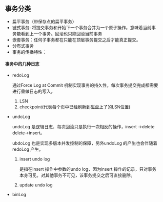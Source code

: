 ## 事务分类

* 扁平事务（带保存点的扁平事务）
* 链式事务: 将提交事务和开始下一个事务合并为一个原子操作，意味着当前事务能看到上一个事务。回滚也只能回滚当前事务
* 嵌套事务：任何子事务都在只能在顶层事务提交之后才能真正提交。
* 分布式事务
* 事务的传播特性：

#### 事务中的几种日志

* redoLog

  通过Force Log at Commit 机制实现事务的持久性，每次事务提交完成都需要进行重做日志的写入。

  1. LSN
  2. checkpoint(代表每个页中已经刷新到磁盘上了的LSN位置)

  

* undoLog

  undoLog 是逻辑日志，每次回滚只是执行一次相反的操作，insert ->delete  delete->insert。

  ubdoLog 也是实现多版本并发控制的保障，另外undoLog 的产生也会伴随着redoLog 产生。

  1. insert undo log 

     是指在insert 操作中参数的undo log，因为insert 操作的记录，只对事务本身可见，对其他事务不可见，该事务提交之后可直接删除。

  2. update undo log

* binLog
